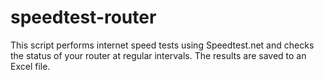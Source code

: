 # speedtest-router
This script performs internet speed tests using Speedtest.net and checks the status of your router at regular intervals. The results are saved to an Excel file.
